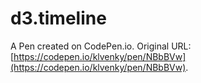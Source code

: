 # d3.timeline

A Pen created on CodePen.io. Original URL: [https://codepen.io/klvenky/pen/NBbBVw](https://codepen.io/klvenky/pen/NBbBVw).


